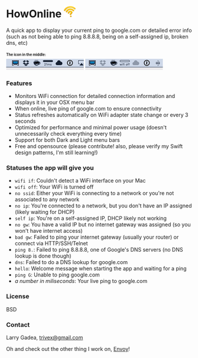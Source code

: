 # HowOnline <img src='https://raw.githubusercontent.com/lg/HowOnline/master/HowOnline/Assets.xcassets/AppIcon.appiconset/icon64.png' width=32 />
A quick app to display your current ping to google.com or detailed error info (such as not being able to ping 8.8.8.8, being on a self-assigned ip, broken dns, etc)

<sub><sup>**The icon in the middle:**</sup></sub><br/>
<img src='https://raw.githubusercontent.com/lg/HowOnline/master/screenie1.png' width=210 />
<img src='https://raw.githubusercontent.com/lg/HowOnline/master/screenie2.png' width=210 />

### Features
- Monitors WiFi connection for detailed connection information and displays it in your OSX menu bar
- When online, live ping of google.com to ensure connectivity
- Status refreshes automatically on WiFi adapter state change or every 3 seconds
- Optimized for performance and minimal power usage (doesn't unnecessarily check everything every time)
- Support for both Dark and Light menu bars
- Free and opensource (please contribute! also, please verify my Swift design patterns, I'm still learning!)

### Statuses the app will give you
- `wifi if`: Couldn't detect a WiFi interface on your Mac
- `wifi off`: Your WiFi is turned off
- `no ssid`: Either your WiFi is connecting to a network or you're not associated to any network
- `no ip`: You're connected to a network, but you don't have an IP assigned (likely waiting for DHCP)
- `self ip`: You're on a self-assigned IP, DHCP likely not working
- `no gw`: You have a valid IP but no internet gateway was assigned (so you won't have internet access)
- `bad gw`: Failed to ping your internet gateway (usually your router) or connect via HTTP/SSH/Telnet
- `ping 8.`: Failed to ping 8.8.8.8, one of Google's DNS servers (no DNS lookup is done though)
- `dns`: Failed to do a DNS lookup for google.com
- `hello`: Welcome message when starting the app and waiting for a ping
- `ping G`: Unable to ping google.com
- *a number in miliseconds*: Your live ping to google.com

### License
BSD

### Contact
Larry Gadea, trivex@gmail.com

Oh and check out the other thing I work on, [Envoy](https://envoy.co)!
